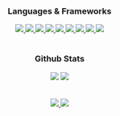 <!--<div align="center">
<img src="https://github.com/maxsealey/maxsealey/blob/main/banner.png" alt="banner with text Max Sealey, Software Developer" style="width:500px" />
</div>-->

### <div align="center">Languages & Frameworks</div> 

<div align="center">
 <a href="https://github.com/harish-sethuraman/readme-components">
<img  src="https://readme-components.vercel.app/api?component=logo&fill=black&logo=java&svgfill=F14C4D">
</a>
 <a href="https://github.com/harish-sethuraman/readme-components">
<img  src="https://readme-components.vercel.app/api?component=logo&fill=black&logo=javascript&svgfill=f6df1c">
</a>
  <a href="https://github.com/harish-sethuraman/readme-components">
<img  src="https://readme-components.vercel.app/api?component=logo&fill=black&logo=python&svgfill=FFD43B">
</a>
<!--  <a href="https://github.com/harish-sethuraman/readme-components">
<img  src="https://readme-components.vercel.app/api?component=logo&fill=black&logo=cplusplus&svgfill=5E97D0&desc=c%2B%2B">
</a>-->
<a href="https://github.com/harish-sethuraman/readme-components">
 <img  src="https://readme-components.vercel.app/api?component=logo&fill=black&logo=react&animation=spin&svgfill=15d8fe">  
 </a>
  <a href="https://github.com/harish-sethuraman/readme-components">
 <img  src="https://readme-components.vercel.app/api?component=logo&fill=black&logo=node.js&svgfill=659b60">
</a>
 <a href="https://github.com/harish-sethuraman/readme-components">
<img  src="https://readme-components.vercel.app/api?component=logo&fill=black&logo=mySQL&svgfill=f29111">
</a>
 <a href="https://github.com/harish-sethuraman/readme-components">
<img  src="https://readme-components.vercel.app/api?component=logo&fill=black&logo=c&svgfill=336791">
</a>
 <a href="https://github.com/harish-sethuraman/readme-components">
<img  src="https://readme-components.vercel.app/api?component=logo&fill=black&logo=bootstrap&svgfill=563d7c">
</a>
<a href="https://github.com/harish-sethuraman/readme-components">
<img  src="https://readme-components.vercel.app/api?component=logo&fill=black&logo=sass&svgfill=cd6799">
</a>
 </div>
 
<br/>

### <div align="center">Github Stats</div> 

<div align="center">
  <img src="https://github-readme-stats-git-masterrstaa-rickstaa.vercel.app/api/top-langs/?username=maxsealey&layout=compact&hide_border=true&theme=cobalt&langs_count=8" />
  <img src="https://github-readme-stats-git-masterrstaa-rickstaa.vercel.app/api?username=maxsealey&show_icons=true&count_private=true&hide_border=true&theme=cobalt" />
</div>
<br/><br/> 

<div align="center">
<a href="https://linkedin.com/in/maxsealey" target="_blank">
<img src="https://img.shields.io/badge/linkedin-%231E77B5.svg?&style=for-the-badge&logo=linkedin&logoColor=white alt=linkedin" />
</a>

<a href="https://maxsealey.com" target="_blank">
<img src="https://readme-components.vercel.app/api?component=button&text=MaxSealey&period;com&scale=small&fill=00C45B&textfill=white"/>
</a>
</div>
